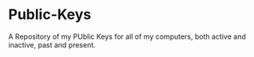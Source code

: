 # Public-Keys
A Repository of my PUblic Keys for all of my computers, both active and inactive, past and present.  
